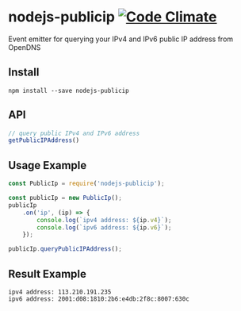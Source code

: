 # nodejs-publicip [![Code Climate](https://codeclimate.com/github/zulhilmizainuddin/nodejs-publicip/badges/gpa.svg)](https://codeclimate.com/github/zulhilmizainuddin/nodejs-publicip)
Event emitter for querying your IPv4 and IPv6 public IP address from OpenDNS

## Install

    npm install --save nodejs-publicip
    
## API

```javascript
// query public IPv4 and IPv6 address
getPublicIPAddress()
```

## Usage Example

```javascript
const PublicIp = require('nodejs-publicip');

const publicIp = new PublicIp();
publicIp
    .on('ip', (ip) => {
        console.log(`ipv4 address: ${ip.v4}`);
        console.log(`ipv6 address: ${ip.v6}`);
    });

publicIp.queryPublicIPAddress();
```

## Result Example

    ipv4 address: 113.210.191.235
    ipv6 address: 2001:d08:1810:2b6:e4db:2f8c:8007:630c
